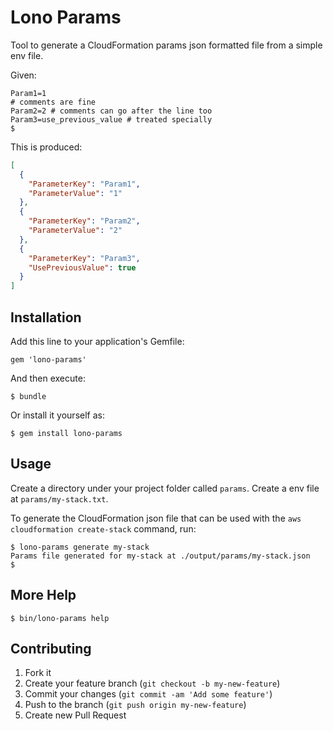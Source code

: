 # Lono Params

Tool to generate a CloudFormation params json formatted file from a simple env file.

Given:

```
Param1=1
# comments are fine
Param2=2 # comments can go after the line too
Param3=use_previous_value # treated specially
$
```

This is produced:

```json
[
  {
    "ParameterKey": "Param1",
    "ParameterValue": "1"
  },
  {
    "ParameterKey": "Param2",
    "ParameterValue": "2"
  },
  {
    "ParameterKey": "Param3",
    "UsePreviousValue": true
  }
]
```

## Installation

Add this line to your application's Gemfile:

    gem 'lono-params'

And then execute:

    $ bundle

Or install it yourself as:

    $ gem install lono-params

## Usage

Create a directory under your project folder called `params`.  Create a env file at `params/my-stack.txt`.

To generate the CloudFormation json file that can be used with the `aws cloudformation create-stack` command, run:

```
$ lono-params generate my-stack
Params file generated for my-stack at ./output/params/my-stack.json
$
```

## More Help

```
$ bin/lono-params help
```

## Contributing

1. Fork it
2. Create your feature branch (`git checkout -b my-new-feature`)
3. Commit your changes (`git commit -am 'Add some feature'`)
4. Push to the branch (`git push origin my-new-feature`)
5. Create new Pull Request
